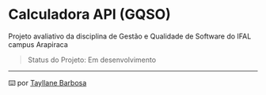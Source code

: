 # Calculadora API (GQSO)

Projeto avaliativo da disciplina de Gestão e Qualidade de Software do IFAL campus Arapiraca

> Status do Projeto: Em desenvolvimento 


---
⌨️ por [Tayllane Barbosa ](https://https://gist.github.com/tayllane) 
